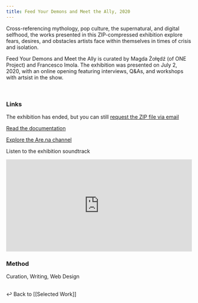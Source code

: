 ```yaml
---
title: Feed Your Demons and Meet the Ally, 2020
---
```

Cross-referencing mythology, pop culture, the supernatural, and digital selfhood, the works presented in this ZIP-compressed exhibition explore fears, desires, and obstacles artists face within themselves in times of crisis and isolation.

Feed Your Demons and Meet the Ally is curated by Magda Żołędź (of ONE Project) and Francesco Imola. The exhibition was presented on July 2, 2020, with an online opening featuring interviews, Q&As, and workshops with artsist in the show.

<a class="imga" href="https://francescoimola.github.io/htfmat/" target="_blank">
    <img loading="lazy" 
    data-src="assets/feedyourdemons/feed-your-demons_1.jpeg"
    class="lazyload"/></a>

<a class="imga" href="https://francescoimola.github.io/htfmat/" target="_blank">
    <img loading="lazy" 
    data-src="assets/feedyourdemons/feed-your-demons_2.png"
    class="lazyload"/></a>

<a class="imga" href="https://francescoimola.github.io/htfmat/" target="_blank">
    <img loading="lazy" 
    data-src="assets/feedyourdemons/feed-your-demons_3.png"
    class="lazyload"/></a>

### Links

The exhibition has ended, but you can still [request the ZIP file via email]( mailto:frn.imola@gmail.com?subject=Feed%20Your%20Demons%20and%20Meet%20the%20Ally%20-%20ZIP%20File&body=Hello!)

[Read the documentation](https://feedyourdemons.cargo.site/)

[Explore the Are.na channel](https://www.are.na/francesco-imola-2o2ng4qooxm/feed-your-demons-and-meet-the-ally)

Listen to the exhibition soundtrack

<iframe src="https://open.spotify.com/embed/playlist/5xeTdrVePvbb53AIGXFMOC" width="100%" height="250em" frameborder="0" allowtransparency="true" allow="encrypted-media"></iframe>

### Method

Curation, Writing, Web Design

<br>
↩  Back to [[Selected Work]]
